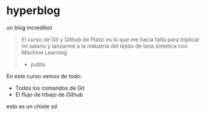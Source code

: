 # hyperblog
un blog incredibol
> El curso de Git y Github de Platzi es lo que me hacia falta para triplicar mi salario y lanzarme a la industria del tejido de lana sintetica con Machine Learning
> - putita

En este curso vemos de todo:
* Todos los comandos de Git
* El flujo de trbajo de Github

esto es un chiste xd
